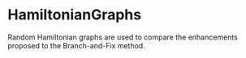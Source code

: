 # HamiltonianGraphs
Random Hamiltonian graphs are used to compare the enhancements proposed to the Branch-and-Fix method. 

